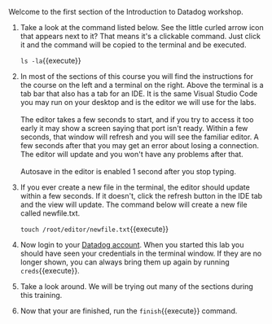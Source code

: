 Welcome to the first section of the Introduction to Datadog workshop.

1. Take a look at the command listed below. See the little curled arrow icon that appears next to it? That means it's a clickable command. Just click it and the command will be copied to the terminal and be executed.

    `ls -la`{{execute}}

2. In most of the sections of this course you will find the instructions for the course on the left and a terminal on the right. Above the terminal is a tab bar that also has a tab for an IDE. It is the same Visual Studio Code you may run on your desktop and is the editor we will use for the labs. <br><br>The editor takes a few seconds to start, and if you try to access it too early it may show a screen saying that port isn't ready. Within a few seconds, that window will refresh and you will see the familiar editor. A few seconds after that you may get an error about losing a connection. The editor will update and you won't have any problems after that. <br><br>Autosave in the editor is enabled 1 second after you stop typing. 

3. If you ever create a new file in the terminal, the editor should update within a few seconds. If it doesn't, click the refresh button in the IDE tab and the view will update. The command below will create a new file called newfile.txt.

    `touch /root/editor/newfile.txt`{{execute}}

4. Now login to your <a href="https://app.datadoghq.com" target="_datadog">Datadog account</a>. When you started this lab you should have seen your credentials in the terminal window. If they are no longer shown, you can always bring them up again by running `creds`{{execute}}.
5. Take a look around. We will be trying out many of the sections during this training.
6. Now that your are finished, run the `finish`{{execute}} command.
